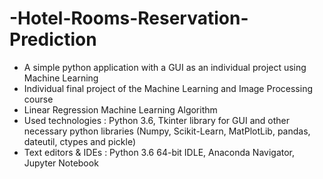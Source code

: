 # -Hotel-Rooms-Reservation-Prediction

- A simple python application with a GUI as an individual project using Machine Learning
- Individual final project of the Machine Learning and Image Processing course
- Linear Regression Machine Learning Algorithm
- Used technologies : Python 3.6, Tkinter library for GUI and other necessary python libraries (Numpy, Scikit-Learn, MatPlotLib, pandas, dateutil, ctypes and pickle)
- Text editors & IDEs : Python 3.6 64-bit IDLE, Anaconda Navigator, Jupyter Notebook
